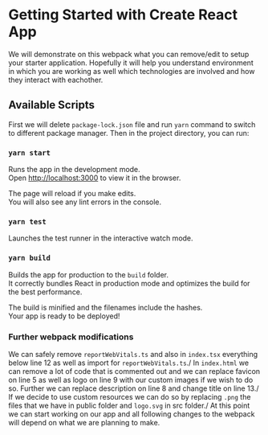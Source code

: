 # Getting Started with Create React App

We will demonstrate on this webpack what you can remove/edit to setup your starter application. Hopefully it will help you understand environment in which you are working as well which technologies are involved and how they interact with eachother.

## Available Scripts

First we will delete `package-lock.json` file and run `yarn` command to switch to different package manager. Then in the project directory, you can run:

### `yarn start`

Runs the app in the development mode.\
Open [http://localhost:3000](http://localhost:3000) to view it in the browser.

The page will reload if you make edits.\
You will also see any lint errors in the console.

### `yarn test`

Launches the test runner in the interactive watch mode.

### `yarn build`

Builds the app for production to the `build` folder.\
It correctly bundles React in production mode and optimizes the build for the best performance.

The build is minified and the filenames include the hashes.\
Your app is ready to be deployed!

### Further webpack modifications

We can safely remove `reportWebVitals.ts` and also in `index.tsx` everything below line 12 as well as import for `reportWebVitals.ts`./
In `index.html` we can remove a lot of code that is commented out and we can replace favicon on line 5 as well as logo on line 9 with our custom images if we wish to do so. Further we can replace description on line 8 and change title on line 13./
If we decide to use custom resources we can do so by replacing `.png` the files that we have in public folder and `logo.svg` in src folder./
At this point we can start working on our app and all following changes to the webpack will depend on what we are planning to make.
